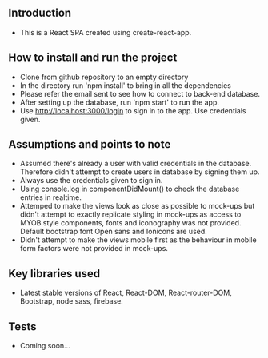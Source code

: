## Introduction

* This is a React SPA created using create-react-app.

## How to install and run the project

* Clone from github repository to an empty directory
* In the directory run 'npm install' to bring in all the dependencies
* Please refer the email sent to see how to connect to back-end database.
* After setting up the database, run 'npm start' to run the app.
* Use [http://localhost:3000/login](http://localhost:3000/login) to sign in to the app. Use credentials given.

## Assumptions and points to note

* Assumed there's already a user with valid credentials in the database. Therefore didn't attempt to create users in database by signing them up. 
* Always use the credentials given to sign in.
* Using console.log in componentDidMount() to check the database entries in realtime. 
* Attemped to make the views look as close as possible to mock-ups but didn't attempt to exactly replicate styling in mock-ups as access to MYOB style components, fonts and iconography was not provided. Default bootstrap font Open sans and Ionicons are used.
* Didn't attempt to make the views mobile first as the behaviour in mobile form factors were not provided in mock-ups.

## Key libraries used

* Latest stable versions of React, React-DOM, React-router-DOM, Bootstrap, node sass, firebase.

## Tests

* Coming soon...
